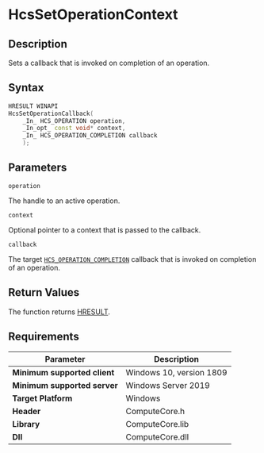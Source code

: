 # HcsSetOperationContext

## Description

Sets a callback that is invoked on completion of an operation.

## Syntax

```cpp
HRESULT WINAPI
HcsSetOperationCallback(
    _In_ HCS_OPERATION operation,
    _In_opt_ const void* context,
    _In_ HCS_OPERATION_COMPLETION callback
    );
```

## Parameters

`operation`

The handle to an active operation.

`context`

Optional pointer to a context that is passed to the callback.

`callback`

The target [`HCS_OPERATION_COMPLETION`](./HCS_OPERATION_COMPLETION.md) callback that is invoked on completion of an operation.

## Return Values

The function returns [HRESULT](./HCSHResult.md).

## Requirements

|Parameter|Description|
|---|---|
| **Minimum supported client** | Windows 10, version 1809 |
| **Minimum supported server** | Windows Server 2019 |
| **Target Platform** | Windows |
| **Header** | ComputeCore.h |
| **Library** | ComputeCore.lib |
| **Dll** | ComputeCore.dll |